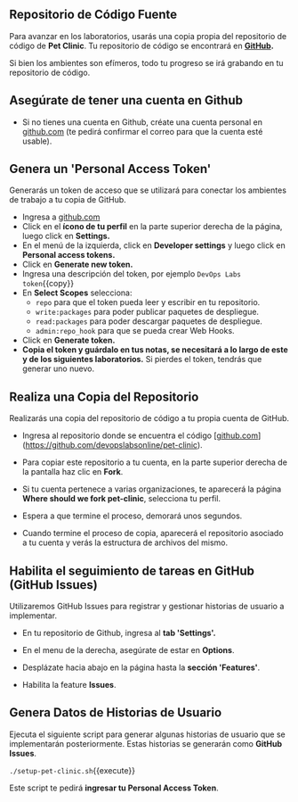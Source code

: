 
## Repositorio de Código Fuente

Para avanzar en los laboratorios, usarás una copia propia del repositorio de código de **Pet Clinic**. Tu repositorio de código se encontrará en **[GitHub](https://github.com/).**

Si bien los ambientes son efímeros, todo tu progreso se irá grabando en tu repositorio de código. 

## Asegúrate de tener una cuenta en Github

* Si no tienes una cuenta en Github, créate una cuenta personal en [github.com](https://github.com) (te pedirá confirmar el correo para que la cuenta esté usable).

## Genera un 'Personal Access Token'

Generarás un token de acceso que se utilizará para conectar los ambientes de trabajo a tu copia de GitHub.

* Ingresa a [github.com](https://github.com)
* Click en el **ícono de tu perfil** en la parte superior derecha de la página, luego click en **Settings.**
* En el menú de la izquierda, click en **Developer settings** y luego click en **Personal access tokens.**
* Click en **Generate new token.**
* Ingresa una descripción del token, por ejemplo `DevOps Labs token`{{copy}}
* En **Select Scopes** selecciona:
    * `repo` para que el token pueda leer y escribir en tu repositorio.
    * `write:packages` para poder publicar paquetes de despliegue.
    * `read:packages` para poder descargar paquetes de despliegue.
    * `admin:repo_hook` para que se pueda crear Web Hooks.
* Click en **Generate token.**
* **Copia el token y guárdalo en tus notas, se necesitará a lo largo de este y de los siguientes laboratorios.** Si pierdes el token, tendrás que generar uno nuevo.

## Realiza una Copia del Repositorio

Realizarás una copia del repositorio de código a tu propia cuenta de GitHub.

* Ingresa al repositorio donde se encuentra el código [[github.com](https://github.com/devopslabsonline/pet-clinic)](https://github.com/devopslabsonline/pet-clinic).

* Para copiar este repositorio a tu cuenta, en la parte superior derecha de la pantalla haz clic en **Fork**.

* Si tu cuenta pertenece a varias organizaciones, te aparecerá la página **Where should we fork pet-clinic**, selecciona tu perfil.

* Espera a que termine el proceso, demorará unos segundos.

* Cuando termine el proceso de copia, aparecerá el repositorio asociado a tu cuenta y verás la estructura de archivos del mismo.

## Habilita el seguimiento de tareas en GitHub (GitHub Issues)

Utilizaremos GitHub Issues para registrar y gestionar historias de usuario a implementar.

* En tu repositorio de Github, ingresa al **tab 'Settings'.**

* En el menu de la derecha, asegúrate de estar en **Options**.

* Desplázate hacia abajo en la página hasta la **sección 'Features'**.

* Habilita la feature **Issues**.

## Genera Datos de Historias de Usuario

Ejecuta el siguiente script para generar algunas historias de usuario que se implementarán posteriormente. Estas historias se generarán como **GitHub Issues**.

  `./setup-pet-clinic.sh`{{execute}}

Este script te pedirá **ingresar tu Personal Access Token**.